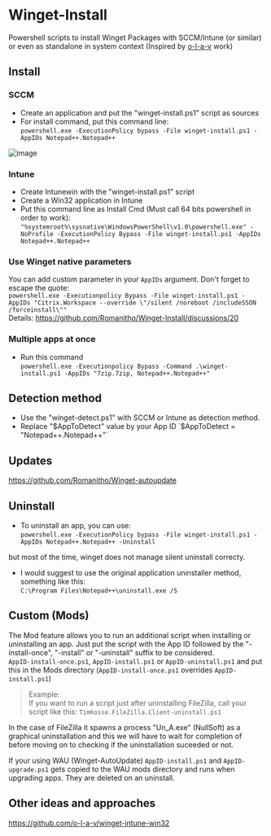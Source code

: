 # Winget-Install
Powershell scripts to install Winget Packages with SCCM/Intune (or similar) or even as standalone in system context (Inspired by [o-l-a-v](https://github.com/o-l-a-v) work)

## Install
### SCCM
- Create an application and put the "winget-install.ps1" script as sources
- For install command, put this command line:  
`powershell.exe -ExecutionPolicy bypass -File winget-install.ps1 -AppIDs Notepad++.Notepad++`

![image](https://user-images.githubusercontent.com/96626929/152222570-da527307-ecc9-4fc2-b83e-7891ffae36ee.png)

### Intune
- Create Intunewin with the "winget-install.ps1" script
- Create a Win32 application in Intune
- Put this command line as Install Cmd (Must call 64 bits powershell in order to work):  
`"%systemroot%\sysnative\WindowsPowerShell\v1.0\powershell.exe" -NoProfile -ExecutionPolicy Bypass -File winget-install.ps1 -AppIDs Notepad++.Notepad++`

### Use Winget native parameters
You can add custom parameter in your `AppIDs` argument. Don't forget to escape the quote:  
`powershell.exe -Executionpolicy Bypass -File winget-install.ps1 -AppIDs "Citrix.Workspace --override \"/silent /noreboot /includeSSON /forceinstall\""`  
Details: https://github.com/Romanitho/Winget-Install/discussions/20

### Multiple apps at once
- Run this command  
`powershell.exe -Executionpolicy Bypass -Command .\winget-install.ps1 -AppIDs "7zip.7zip, Notepad++.Notepad++"`

## Detection method
- Use the "winget-detect.ps1" with SCCM or Intune as detection method.
- Replace "$AppToDetect" value by your App ID  
`$AppToDetect = "Notepad++.Notepad++"`

## Updates
https://github.com/Romanitho/Winget-autoupdate

## Uninstall
- To uninstall an app, you can use:  
`powershell.exe -ExecutionPolicy bypass -File winget-install.ps1 -AppIDs Notepad++.Notepad++ -Uninstall`

but most of the time, winget does not manage silent uninstall correcty.
- I would suggest to use the original application uninstaller method, something like this:  
`C:\Program Files\Notepad++\uninstall.exe /S`

## Custom (Mods)

The Mod feature allows you to run an additional script when installing or uninstalling an app.
Just put the script with the App ID followed by the "-install-once", "-install" or "-uninstall" suffix to be considered.  
`AppID-install-once.ps1`, `AppID-install.ps1` or `AppID-uninstall.ps1`
and put this in the Mods directory (`AppID-install-once.ps1` overrides `AppID-install.ps1`)
> Example:  
> If you want to run a script just after uninstalling FileZilla, call your script like this:
> `TimKosse.FileZilla.Client-uninstall.ps1`

In the case of FileZilla it spawns a process "Un_A.exe" (NullSoft) as a graphical uninstallation and this we will have to wait for completion of before moving on to checking if the uninstallation suceeded or not.

If your using WAU (Winget-AutoUpdate) `AppID-install.ps1` and `AppID-upgrade.ps1` gets copied to the WAU mods directory and runs when upgrading apps.
They are deleted on an uninstall.

## Other ideas and approaches
https://github.com/o-l-a-v/winget-intune-win32
